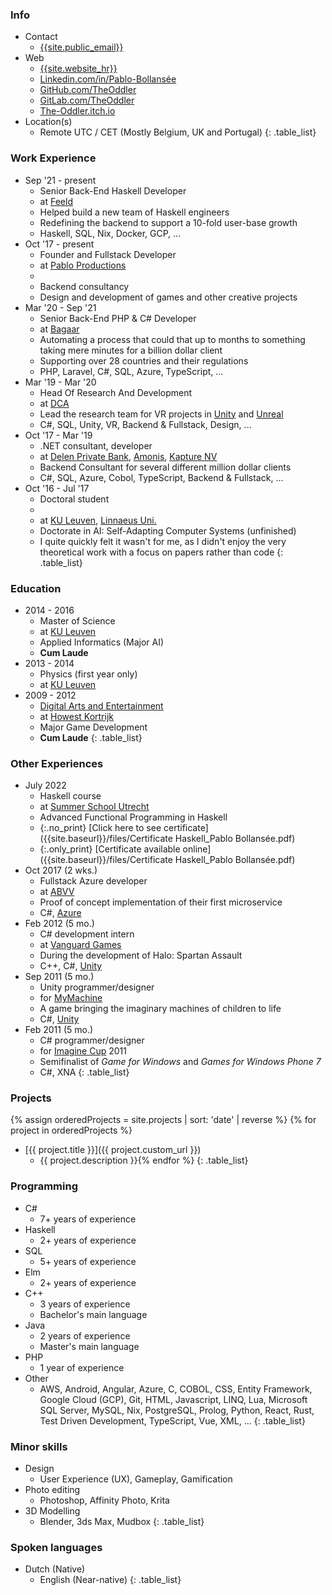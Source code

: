 <div class="nobreak" markdown="1">

### Info

* Contact
  * [{{site.public_email}}](mailto:{{site.public_email}})
* Web
  * [{{site.website_hr}}]({{site.website}})
  * [Linkedin.com/in/Pablo-Bollansée](https://www.linkedin.com/in/pablo-bollans%C3%A9e/)
  * [GitHub.com/TheOddler](https://github.com/TheOddler/)
  * [GitLab.com/TheOddler](https://gitlab.com/TheOddler/)
  * [The-Oddler.itch.io](https://the-oddler.itch.io/)
* Location(s)
  * Remote UTC / CET (Mostly Belgium, UK and Portugal)
{: .table_list}

</div>

<div class="nobreak" markdown="1">

### Work Experience

* Sep '21 - present
  * Senior Back-End Haskell Developer
  * at [Feeld](https://feeld.co/)
  * Helped build a new team of Haskell engineers
  * Redefining the backend to support a 10-fold user-base growth
  * Haskell, SQL, Nix, Docker, GCP, ...
* Oct '17 - present
  * Founder and Fullstack Developer
  * at [Pablo Productions]({{site.website}})
  * 
  * Backend consultancy
  * Design and development of games and other creative projects
* Mar '20 - Sep '21
  * Senior Back-End PHP & C# Developer
  * at [Bagaar](https://www.bagaar.be/)
  * Automating a process that could that up to months to something taking mere minutes for a billion dollar client
  * Supporting over 28 countries and their regulations
  * PHP, Laravel, C#, SQL, Azure, TypeScript, ...
* Mar '19 - Mar '20
  *  Head Of Research And Development
  * at [DCA](https://dca.lu/)
  * Lead the research team for VR projects in [Unity](https://unity.com/) and [Unreal](https://www.unrealengine.com/)
  * C#, SQL, Unity, VR, Backend & Fullstack, Design, ...
* Oct '17 - Mar '19
  * .NET consultant, developer
  * at [Delen Private Bank](https://www.delen.be/), [Amonis](http://www.amonis.be/), [Kapture NV](https://www.kapture.be/)
  * Backend Consultant for several different million dollar clients
  * C#, SQL, Azure, Cobol, TypeScript, Backend & Fullstack, ...
* Oct '16 - Jul '17
  * Doctoral student
  * 
  * at [KU Leuven](https://www.kuleuven.be/), [Linnaeus Uni.](https://lnu.se/en/)
  * Doctorate in AI: Self-Adapting Computer Systems (unfinished)
  * I&nbsp;quite quickly felt it wasn't for me, as I&nbsp;didn't enjoy the very theoretical work with a focus on papers rather&nbsp;than&nbsp;code
{: .table_list}

</div>

<div class="nobreak" markdown="1">

### Education

* 2014 - 2016
  * Master of Science
  * at [KU Leuven](https://www.kuleuven.be)
  * Applied Informatics (Major AI)
  * **Cum Laude**
* 2013 - 2014
  * Physics (first year only)
  * at [KU Leuven](https://www.kuleuven.be)
* 2009 - 2012
  * [Digital Arts and Entertainment](http://www.digitalartsandentertainment.be/)
  * at [Howest Kortrijk](https://www.howest.be)
  * Major Game Development
  * **Cum Laude** 
{: .table_list}

</div>

<div class="nobreak" markdown="1">

### Other Experiences

* July 2022
  * Haskell course
  * at [Summer School Utrecht](https://utrechtsummerschool.nl/)
  * Advanced Functional Programming in Haskell
  * {:.no_print} [Click here to see certificate]({{site.baseurl}}/files/Certificate Haskell_Pablo Bollansée.pdf)
  * {:.only_print} [Certificate available online]({{site.baseurl}}/files/Certificate Haskell_Pablo Bollansée.pdf)
* Oct 2017 (2 wks.)
  * Fullstack Azure developer
  * at [ABVV](http://www.abvv.be/)
  * Proof of concept implementation of their first microservice
  * C#, [Azure](https://azure.microsoft.com)
* Feb 2012 (5 mo.)
  * C# development intern
  * at [Vanguard Games](http://www.vanguardgames.net/)
  * During the development of Halo: Spartan Assault
  * C++, C#, [Unity](https://unity.com/)
* Sep 2011 (5 mo.)
  * Unity programmer/designer
  * for [MyMachine](https://mymachine-global.org/)
  * A game bringing the imaginary machines of children to life
  * C#, [Unity](https://unity.com/)
* Feb 2011 (5 mo.)
  * C# programmer/designer
  * for [Imagine Cup](https://imaginecup.microsoft.com/) 2011
  * Semifinalist of *Game for Windows* and *Games for Windows Phone 7*
  * C#, XNA
{: .table_list}

</div>

<div class="nobreak" markdown="1">

### Projects

{% assign orderedProjects = site.projects | sort: 'date' | reverse %}
{% for project in orderedProjects %}
* [{{ project.title }}]({{ project.custom_url }})
  * {{ project.description }}{% endfor %}
{: .table_list}

</div>

<div class="nobreak" markdown="1">

### Programming

* C#
  * 7+ years of experience
* Haskell
  * 2+ years of experience
* SQL
  * 5+ years of experience
* Elm
  * 2+ years of experience
* C++
  * 3 years of experience
  * Bachelor's main language
* Java
  * 2 years of experience
  * Master's main language
* PHP
  * 1 year of experience
* Other
  * AWS, Android, Angular, Azure, C, COBOL, CSS, Entity Framework, Google Cloud (GCP), Git, HTML, Javascript, LINQ, Lua, Microsoft SQL Server, MySQL, Nix, PostgreSQL, Prolog, Python, React, Rust, Test Driven Development, TypeScript, Vue, XML, ...
{: .table_list}

</div>

<div class="nobreak" markdown="1">

### Minor skills

* Design
  * User Experience (UX), Gameplay, Gamification
* Photo editing
  * Photoshop, Affinity Photo, Krita
* 3D Modelling
  * Blender, 3ds Max, Mudbox
{: .table_list}

</div>

<div class="nobreak" markdown="1">

### Spoken languages

* Dutch (Native)
  * English (Near-native)
{: .table_list}

</div>
